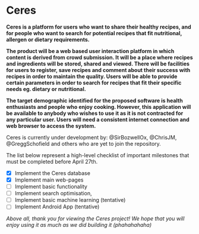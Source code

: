 # Ceres

**Ceres is a platform for users who want to share their healthy recipes, and for people who want to search for potential recipes that fit nutritional, allergen or dietary requirements.**

**The product will be a web based user interaction platform in which content is derived from crowd submission. It will be a place where recipes and ingredients will be stored, shared and viewed. There will be facilities for users to register, save recipes and comment about their success with recipes in order to maintain the quality. Users will be able to provide certain parameters in order to search for recipes that fit their specific needs eg. dietary or nutritional.**

**The target demographic identified for the proposed software is health enthusiasts and people who enjoy cooking. However, this application will be available to anybody who wishes to use it as it is not contracted for any particular user. Users will need a consistent internet connection and web browser to access the system.**

Ceres is currently under development by:
  @SirBozwellOx,
  @ChrisJM,
  @GreggSchofield and others who are yet to join the repository.

The list below represent a high-level checklist of important milestones that must be completed before April 27th.

- [x] Implement the Ceres database
- [x] Implement main web-pages
- [ ] Implement basic functionality
- [ ] Implement search optimisation,
- [ ] Implement basic machine learning (tentative)
- [ ] Implement Android App (tentative)

_Above all, thank you for viewing the Ceres project! We hope that you will enjoy using it as much as we did building it (phahahahaha)_
